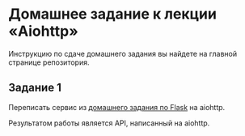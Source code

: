 # Домашнее задание к лекции «Aiohttp»

Инструкцию по сдаче домашнего задания вы найдете на главной странице репозитория.

## Задание 1

Переписать сервис из [домашнего задания по Flask](https://github.com/Akadza322/Flask_test) на aiohttp.

Результатом работы является API, написанный на aiohttp.
